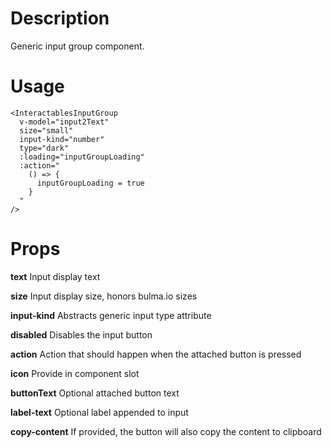 # Description

Generic input group component.

# Usage

```vue
<InteractablesInputGroup
  v-model="input2Text"
  size="small"
  input-kind="number"
  type="dark"
  :loading="inputGroupLoading"
  :action="
    () => {
      inputGroupLoading = true
    }
  "
/>
```

# Props

**text** Input display text

**size** Input display size, honors bulma.io sizes

**input-kind** Abstracts generic input type attribute

**disabled** Disables the input button

**action** Action that should happen when the attached button is pressed

**icon** Provide in component slot

**buttonText** Optional attached button text

**label-text** Optional label appended to input

**copy-content** If provided, the button will also copy the content to clipboard
